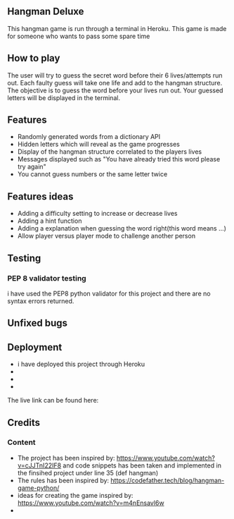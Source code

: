 ## Hangman Deluxe
This hangman game is run through a terminal in Heroku. 
This game is made for someone who wants to pass some spare time

## How to play
The user will try to guess the secret word before their 6 lives/attempts run out. Each faulty guess will take one life and add to the hangman structure. The objective is to guess the word before your lives run out. Your guessed letters will be displayed in the terminal. 

## Features

- Randomly generated words from a dictionary API
- Hidden letters which will reveal as the game progresses 
- Display of the hangman structure correlated to the players lives
- Messages displayed such as "You have already tried this word please try again"
- You cannot guess numbers or the same letter twice

## Features ideas

- Adding a difficulty setting to increase or decrease lives
- Adding a hint function
- Adding a explanation when guessing the word right(this word means ...)
- Allow player versus player mode to challenge another person

## Testing

### PEP 8 validator testing

i have used the PEP8 python validator for this project and there are no syntax errors returned.

## Unfixed bugs

## Deployment

- i have deployed this project through Heroku
-
-
-

The live link can be found here: 

## Credits

### Content

- The project has been inspired by: https://www.youtube.com/watch?v=cJJTnI22IF8 and code snippets has been taken and implemented in the finsihed project under line 35 (def hangman)
- The rules has been inspired by: https://codefather.tech/blog/hangman-game-python/
- ideas for creating the game inspired by: https://www.youtube.com/watch?v=m4nEnsavl6w
- 



